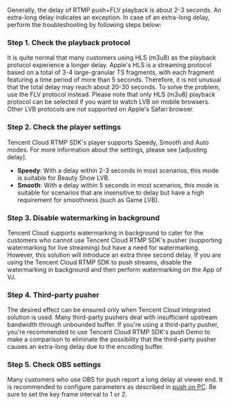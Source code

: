 Generally, the delay of RTMP push+FLV playback is about 2-3 seconds. An extra-long delay indicates an exception. In case of an extra-long delay, perform the troubleshooting by following steps below:

### Step 1. Check the playback protocol
It is quite normal that many customers using HLS (m3u8) as the playback protocol experience a longer delay. Apple's HLS is a streaming protocol based on a total of 3-4 large-granular TS fragments, with each fragment featuring a time period of more than 5 seconds. Therefore, it is not unusual that the total delay may reach about 20-30 seconds.
To solve the problem, use the FLV protocol instead. Please note that only HLS (m3u8) playback protocol can be selected if you want to watch LVB on mobile browsers. Other LVB protocols are not supported on Apple's Safari browser.

### Step 2. Check the player settings
Tencent Cloud RTMP SDK's player supports Speedy, Smooth and Auto modes. For more information about the settings, please see [adjusting delay].
- **Speedy**: With a delay within 2-3 seconds in most scenarios, this mode is suitable for Beauty Show LVB.
- **Smooth**: With a delay within 5 seconds in most scenarios, this mode is suitable for scenarios that are insensitive to delay but have a high requirement for smoothness (such as Game LVB).


### Step 3. Disable watermarking in background
Tencent Cloud supports watermarking in background to cater for the customers who cannot use Tencent Cloud RTMP SDK's pusher (supporting watermarking for live streaming) but have a need for watermarking. However, this solution will introduce an extra three second delay. If you are using the Tencent Cloud RTMP SDK to push streams, disable the watermarking in background and then perform watermarking on the App of VJ.

### Step 4. Third-party pusher
The desired effect can be ensured only when Tencent Cloud integrated solution is used. Many third-party pushers deal with insufficient upstream bandwidth through unbounded buffer. If you're using a third-party pusher, you're recommended to use Tencent Cloud RTMP SDK's push Demo to make a comparison to eliminate the possibility that the third-party pusher causes an extra-long delay due to the encoding buffer.

### Step 5. Check OBS settings
 Many customers who use OBS for push report a long delay at viewer end. It is recommended to configure parameters as described in [push on PC](https://intl.cloud.tencent.com/document/product/267/7962). Be sure to set the key frame interval to 1 or 2.


